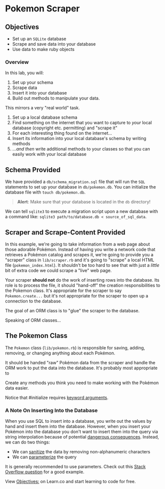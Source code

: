 # Pokemon Scraper

## Objectives

- Set up an `SQLite` database
- Scrape and save data into your database
- Use data to make ruby objects

### Overview

In this lab, you will:

1. Set up your schema
2. Scrape data
3. Insert it into your database
4. Build out methods to manipulate your data.

This mirrors a very "real world" task.

1. Set up a local database schema
2. Find something on the internet that you want to capture to _your_ local 
   database (copyright etc. permitting) and "scrape it"
3. For each interesting thing found on the internet...
4. Insert its information into your local database's schema by writing methods
5. _...and then_ write additional methods to your classes so that you can
   easily work with your local database

## Schema Provided

We have provided a `db/schema_migration.sql` file that will run the `SQL`
statements to set up your database in `db/pokemon.db`. You can initialize the
database file with `touch db/pokemon.db`.

> **Alert**: Make sure that your database is located in the `db` directory!

We can tell `sqlite3` to execute a migration script upon a new database with a
command like: `sqlite3 path/to/database.db < source_of_sql_data`.

## Scraper and Scrape-Content Provided

In this example, we're going to take information from a web page about those
adorable Pokémon. Instead of having you write a network code that retrieves a
Pokémon catalog and scrapes it, we're going to provide you a "scraper" class in
`lib/scraper.rb` and it's going to "scrape" a local HTML file
(`pokemon_index.html`). It shouldn't be too hard to see that with just a
_little_ bit of extra code we could scrape a "live" web page.

Your scraper **should not** do the work of inserting rows into the database.
Its role is to process the file, it should "hand-off" the creation
responsibilities to the Pokemon class. It's appropriate for the scraper to say
`Pokemon.create...` but it's not appropriate for the scraper to open up a
connection to the database.

The goal of an ORM class is to "glue" the scraper to the database.

Speaking of ORM classes...

## The Pokemon Class

The `Pokemon` class (`lib/pokemon.rb`) is responsible for saving, adding,
removing, or changing anything about each Pokémon.

It should be handed "raw" Pokémon data from the scraper and handle the ORM work
to put the data into the database. It's probably most appropriate to 

Create any methods you think you need to make working with the Pokémon data
easier.

Notice that #initialize requires [keyword arguments][].

### A Note On Inserting Into the Database

When you use SQL to insert into a database, you write out the values by hand
and insert them into the database.  However, when you insert your Pokémon into
the database you don't want to insert them into the query via string
interpolation because of potential [dangerous consequences][]. Instead, we can
do two things:

- We can [sanitize][] the data by removing non-alphanumeric characters
- We can [parameterize][] the query

It is generally recommended to use parameters. Check out this [Stack Overflow
question][] for a good example.

[dangerous consequences]: http://xkcd.com/327/
[sanitize]: https://www.quora.com/What-exactly-is-data-sanitization-with-respect-to-SQL-injection
[parameterize]: https://stackoverflow.com/questions/4712037/what-is-parameterized-query
[Stack Overflow question]: http://stackoverflow.com/questions/13462112/inserting-ruby-string-into-sqlite
[keyword arguments]: http://stackoverflow.com/questions/15062570/when-to-use-keyword-arguments-aka-named-parameters-in-ruby

<p data-visibility='hidden'>View <a href='https://learn.co/lessons/pokemon-scraper' title='Objectives:'>Objectives:</a> on Learn.co and start learning to code for free.</p>
